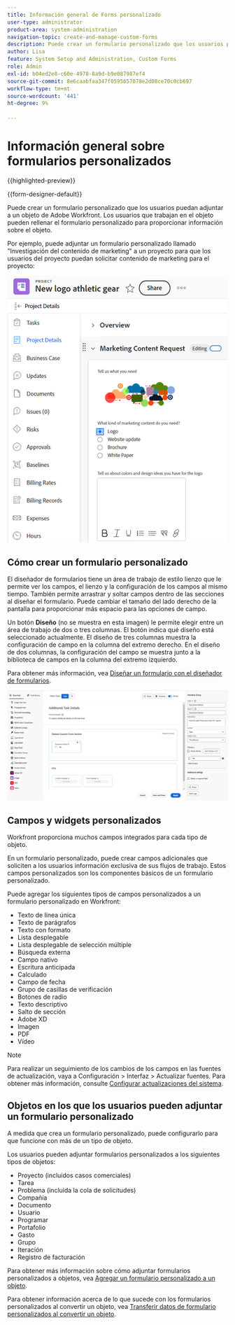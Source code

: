```yaml
---
title: Información general de Forms personalizado
user-type: administrator
product-area: system-administration
navigation-topic: create-and-manage-custom-forms
description: Puede crear un formulario personalizado que los usuarios puedan adjuntar a un objeto de Adobe Workfront. Los usuarios que trabajan en el objeto pueden rellenar el formulario personalizado para proporcionar información sobre el objeto.
author: Lisa
feature: System Setup and Administration, Custom Forms
role: Admin
exl-id: b04ed2e8-c60e-4978-8a9d-b9e087987ef4
source-git-commit: 8e6caabfaa347f0595657078e2d08ce70c0cb697
workflow-type: tm+mt
source-wordcount: '441'
ht-degree: 9%

---
```


# Información general sobre formularios personalizados

<!--Audited: 12/2023-->

{{highlighted-preview}}

{{form-designer-default}}

Puede crear un formulario personalizado que los usuarios puedan adjuntar a un objeto de Adobe Workfront. Los usuarios que trabajan en el objeto pueden rellenar el formulario personalizado para proporcionar información sobre el objeto.

Por ejemplo, puede adjuntar un formulario personalizado llamado &quot;Investigación del contenido de marketing&quot; a un proyecto para que los usuarios del proyecto puedan solicitar contenido de marketing para el proyecto:

![](assets/see-image-details-page.png)

## Cómo crear un formulario personalizado

El diseñador de formularios tiene un área de trabajo de estilo lienzo que le permite ver los campos, el lienzo y la configuración de los campos al mismo tiempo. También permite arrastrar y soltar campos dentro de las secciones al diseñar el formulario. Puede cambiar el tamaño del lado derecho de la pantalla para proporcionar más espacio para las opciones de campo.

<span class="preview">Un botón **Diseño** (no se muestra en esta imagen) le permite elegir entre un área de trabajo de dos o tres columnas. El botón indica qué diseño está seleccionado actualmente. El diseño de tres columnas muestra la configuración de campo en la columna del extremo derecho. En el diseño de dos columnas, la configuración del campo se muestra junto a la biblioteca de campos en la columna del extremo izquierdo.</span>

Para obtener más información, vea [Diseñar un formulario con el diseñador de formularios](/help/quicksilver/administration-and-setup/customize-workfront/create-manage-custom-forms/form-designer/design-a-form/design-a-form.md).

![Diseñador de formularios de ejemplo](assets/form-designer-example.png)

## Campos y widgets personalizados

Workfront proporciona muchos campos integrados para cada tipo de objeto.

En un formulario personalizado, puede crear campos adicionales que soliciten a los usuarios información exclusiva de sus flujos de trabajo. Estos campos personalizados son los componentes básicos de un formulario personalizado.

Puede agregar los siguientes tipos de campos personalizados a un formulario personalizado en Workfront:

* Texto de línea única
* Texto de parágrafos
* Texto con formato
* Lista desplegable
* Lista desplegable de selección múltiple
* Búsqueda externa
* Campo nativo
* Escritura anticipada
* Calculado
* Campo de fecha
* Grupo de casillas de verificación
* Botones de radio
* Texto descriptivo
* Salto de sección
* Adobe XD
* Imagen
* PDF
* Vídeo

>[!NOTE]
>
>Para realizar un seguimiento de los cambios de los campos en las fuentes de actualización, vaya a Configuración > Interfaz > Actualizar fuentes. Para obtener más información, consulte [Configurar actualizaciones del sistema](/help/quicksilver/administration-and-setup/set-up-workfront/system-tracked-update-feeds/configure-system-updates.md).

## Objetos en los que los usuarios pueden adjuntar un formulario personalizado

A medida que crea un formulario personalizado, puede configurarlo para que funcione con más de un tipo de objeto.

Los usuarios pueden adjuntar formularios personalizados a los siguientes tipos de objetos:

* Proyecto (incluidos casos comerciales)
* Tarea
* Problema (incluida la cola de solicitudes)
* Compañía
* Documento
* Usuario
* Programar
* Portafolio
* Gasto
* Grupo
* Iteración
* Registro de facturación

Para obtener más información sobre cómo adjuntar formularios personalizados a objetos, vea [Agregar un formulario personalizado a un objeto](../../../workfront-basics/work-with-custom-forms/add-a-custom-form-to-an-object.md).

Para obtener información acerca de lo que sucede con los formularios personalizados al convertir un objeto, vea [Transferir datos de formulario personalizados al convertir un objeto](/help/quicksilver/administration-and-setup/customize-workfront/create-manage-custom-forms/transfer-custom-form-data-larger-item.md).

